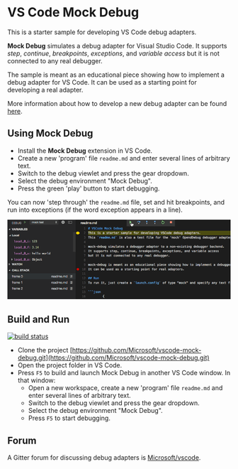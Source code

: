 # VS Code Mock Debug

This is a starter sample for developing VS Code debug adapters.

**Mock Debug** simulates a debug adapter for Visual Studio Code.
It supports *step*, *continue*, *breakpoints*, *exceptions*, and
*variable access* but it is not connected to any real debugger.

The sample is meant as an educational piece showing how to implement a debug
adapter for VS Code. It can be used as a starting point for developing a real adapter.

More information about how to develop a new debug adapter can be found
[here](https://code.visualstudio.com/docs/extensions/example-debuggers).

## Using Mock Debug

* Install the **Mock Debug** extension in VS Code.
* Create a new 'program' file `readme.md` and enter several lines of arbitrary text.
* Switch to the debug viewlet and press the gear dropdown.
* Select the debug environment "Mock Debug".
* Press the green 'play' button to start debugging.

You can now 'step through' the `readme.md` file, set and hit breakpoints, and run into exceptions (if the word exception appears in a line).

![Mock Debug](images/mock-debug.gif)

## Build and Run

[![build status](https://travis-ci.org/Microsoft/vscode-mock-debug.svg?branch=master)](https://travis-ci.org/Microsoft/vscode-mock-debug)

* Clone the project [https://github.com/Microsoft/vscode-mock-debug.git](https://github.com/Microsoft/vscode-mock-debug.git)
* Open the project folder in VS Code.
* Press `F5` to build and launch Mock Debug in another VS Code window. In that window:
  * Open a new workspace, create a new 'program' file `readme.md` and enter several lines of arbitrary text.
  * Switch to the debug viewlet and press the gear dropdown.
  * Select the debug environment "Mock Debug".
  * Press `F5` to start debugging.

## Forum

A Gitter forum for discussing debug adapters is [Microsoft/vscode](https://gitter.im/Microsoft/vscode).
